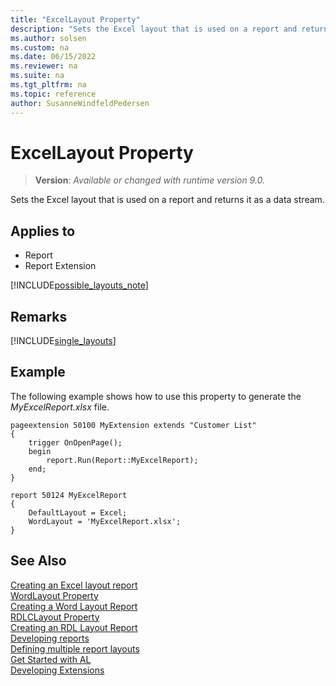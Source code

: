 ```yaml
---
title: "ExcelLayout Property"
description: "Sets the Excel layout that is used on a report and returns it as a data stream."
ms.author: solsen
ms.custom: na
ms.date: 06/15/2022
ms.reviewer: na
ms.suite: na
ms.tgt_pltfrm: na
ms.topic: reference
author: SusanneWindfeldPedersen
---
```

[//]: # (START>DO_NOT_EDIT)
[//]: # (IMPORTANT:Do not edit any of the content between here and the END>DO_NOT_EDIT.)
[//]: # (Any modifications should be made in the .xml files in the ModernDev repo.)
# ExcelLayout Property
> **Version**: _Available or changed with runtime version 9.0._

Sets the Excel layout that is used on a report and returns it as a data stream.

## Applies to
-   Report
-   Report Extension

[//]: # (IMPORTANT: END>DO_NOT_EDIT)

[!INCLUDE[possible_layouts_note](../includes/include-possible-layouts-note.md)]

## Remarks
[!INCLUDE[single_layouts](../includes/include-single-layout-obsolete.md)]

## Example

The following example shows how to use this property to generate the *MyExcelReport.xlsx* file.

```AL
pageextension 50100 MyExtension extends "Customer List"
{
    trigger OnOpenPage();
    begin
        report.Run(Report::MyExcelReport);
    end;
}

report 50124 MyExcelReport
{
    DefaultLayout = Excel;
    WordLayout = 'MyExcelReport.xlsx';
}
```

## See Also  
[Creating an Excel layout report](../devenv-howto-excel-report-layout.md)  
[WordLayout Property](devenv-wordlayout-property.md)  
[Creating a Word Layout Report](../devenv-howto-report-layout.md)  
[RDLCLayout Property](devenv-rdlclayout-property.md)  
[Creating an RDL Layout Report](../devenv-howto-rdl-report-layout.md)  
[Developing reports](devenv-reports.md)  
[Defining multiple report layouts](devenv-multiple-report-layouts.md)  
[Get Started with AL](../devenv-get-started.md)  
[Developing Extensions](../devenv-dev-overview.md)  